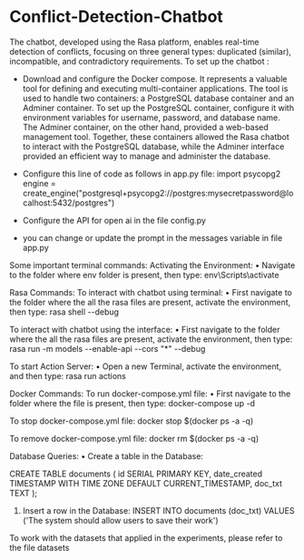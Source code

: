 # Conflict-Detection-Chatbot
 
The chatbot, developed using the Rasa platform, enables real-time
detection of conflicts, focusing on three general types: duplicated (similar), incompatible, and contradictory requirements.
To set up the chatbot :
* Download and configure the Docker compose. It represents a valuable tool for defining and executing multi-container applications. The tool is used to handle two containers:
a PostgreSQL database container and an Adminer container. To set up the PostgreSQL container, configure it with environment variables for username, password, and database name. The Adminer container, on the other hand, provided a web-based management tool. Together, these containers allowed the Rasa chatbot to interact with
the PostgreSQL database, while the Adminer interface provided an efficient way to manage and administer the database. 
* Configure this line of code as follows in app.py file:
import psycopg2
engine = create_engine("postgresql+psycopg2://postgres:mysecretpassword@localhost:5432/postgres")

* Configure the API for open ai in the file config.py

* you can change or update the prompt in the messages variable in file app.py

Some important terminal commands:
Activating the Environment:
•	Navigate to the folder where env folder is present, then type:
env\Scripts\activate

Rasa Commands:
To interact with chatbot using terminal:
•	First navigate to the folder where the all the rasa files are present, activate the environment, then type:
rasa shell --debug

To interact with chatbot using the interface:
•	First navigate to the folder where the all the rasa files are present, activate the environment, then type:
rasa run -m models --enable-api --cors "*" --debug

To start Action Server:
•	Open a new Terminal, activate the environment, and then type:
rasa run actions


Docker Commands:
To run docker-compose.yml file:
•	First navigate to the folder where the file is present, then type:
docker-compose up -d

To stop docker-compose.yml file:
docker stop $(docker ps -a -q)

To remove docker-compose.yml file:
docker rm $(docker ps -a -q)



Database Queries:
•	Create a table in the Database:

CREATE TABLE documents (
id SERIAL PRIMARY KEY,
date_created TIMESTAMP WITH TIME ZONE DEFAULT CURRENT_TIMESTAMP,
doc_txt TEXT
);



1.	Insert a row in the Database:
INSERT INTO documents (doc_txt)
VALUES 
('The system should allow users to save their work')


To work with the datasets that applied in the experiments, please refer to the file datasets
